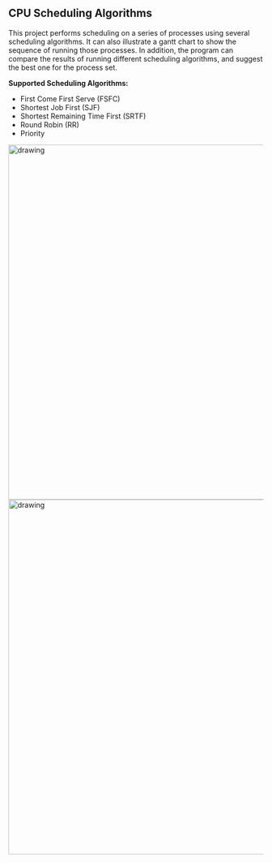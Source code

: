 ## CPU Scheduling Algorithms
This project performs scheduling on a series of processes using several scheduling algorithms. It can also illustrate a gantt chart to show the sequence of running those processes. In addition, the program can compare the results of running different scheduling algorithms, and suggest the best one for the process set.

**Supported Scheduling Algorithms:**
 * First Come First Serve (FSFC)
 * Shortest Job First (SJF)
 * Shortest Remaining Time First (SRTF)
 * Round Robin (RR)
 * Priority

<img src="fsfc-sample.jpg" alt="drawing" width="700"/>

<img src="comparison.jpg" alt="drawing" width="700"/>


